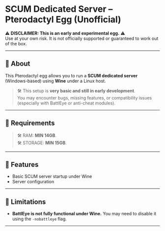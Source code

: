 # SCUM Dedicated Server – Pterodactyl Egg (Unofficial)

⚠️ **DISCLAIMER: This is an early and experimental egg.** ⚠️  
Use at your own risk. It is not officially supported or guaranteed to work out of the box.

---

## 📌 About

This Pterodactyl egg allows you to run a **SCUM dedicated server** (Windows-based) using **Wine** under a Linux host.

> 🛠️ This setup is **very basic and still in early development**.  
> You may encounter bugs, missing features, or compatibility issues (especially with BattlEye or anti-cheat modules).

---

## 📌 Requirements

> 🛠️ RAM: **MIN 14GB**.  
> 🛠️ STORAGE: **MIN 15GB**.  
---

## 🚀 Features

- Basic SCUM server startup under Wine
- Server configuration

---

## 🚫 Limitations

- **BattlEye is not fully functional under Wine.** You may need to disable it using the `-nobattleye` flag.

---


